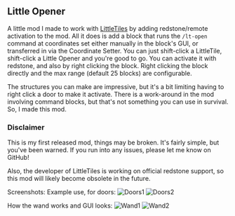 ## Little Opener

A little mod I made to work with [LittleTiles](https://minecraft.curseforge.com/projects/littletiles) by adding redstone/remote activation to the mod.
All it does is add a block that runs the `/lt-open` command at coordinates set either manually in the block's GUI, or transferred in via the Coordinate Setter.
You can just shift-click a LittleTile, shift-click a Little Opener and you're good to go. You can activate it with redstone, and also by right clicking the block.
Right clicking the block directly and the max range (default 25 blocks) are configurable.

The structures you can make are impressive, but it's a bit limiting having to right click a door to make it activate. There is a work-around in the mod involving command blocks, but that's not something you can use in survival.
So, I made this mod.

### Disclaimer
This is my first released mod, things may be broken. It's fairly simple, but you've been warned. If you run into any issues, please let me know on GitHub!

Also, the developer of LittleTiles is working on official redstone support, so this mod will likely become obsolete in the future.

Screenshots:
Example use, for doors:
![Doors1](https://i.imgur.com/lDeYTK0.png)
![Doors2](https://i.imgur.com/OQKbLuj.png)

How the wand works and GUI looks:
![Wand1](https://i.imgur.com/AHm9sYL.png)
![Wand2](https://i.imgur.com/CJ8S44n.png)